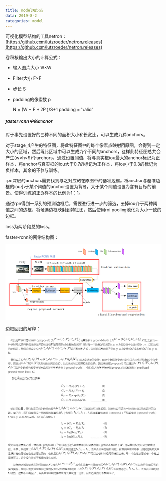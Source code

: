 ```yaml
---
title: model知识点
data: 2019-8-2
categories: model
---
```


可视化模型结构的工具netron：[https://github.com/lutzroeder/netron/releases](https://github.com/lutzroeder/netron/releases)



卷积核输出大小的计算公式：

- 输入图片大小 W×W

- Filter大小 F×F

- 步长 S

- padding的像素数 p

  N = (W − F + 2P )/S+1       padding  = 'valid'

##### faster rcnn中的anchor

对于事先设置好的三种不同的面积大小和长宽比，可以生成九种anchors。

对于stage_4产生的特征图，将此特征图中的每个像素点映射回原图，会得到一定大小的区域，然后再此区域中可以生成九个不同的anchors，这样此特征图总共会产生(w×h×9)个anchors，通过设置阈值，将与真实框iou最大的anchor标记为正样本，将anchor与真实框的iou大于0.7的标记为正样本，将iou小于0.3的标记为负样本，其余的不参与训练。

rpn深层的anchors需要找到与之对应的在原图中的基准边框。将anchor与基准边框的iou小于某个阈值的anchor设置为背景，大于某个阈值设置为含有目标的前景。使得训练的正负样本的比例为1：1。

通过rpn得到一系列的预测边框后，需要进行进一步的筛选，去掉iou介于两种阈值之间的边框，将候选边框映射到特征图，然后使用roi pooling池化为大小一致的边框。

loss为两阶段总的loss。

faster-rcnn的网络结构图：

![1564976673887](../assets/images/1564976673887.png)

边框回归的解释：

![1564989593218](assets/1564989593218.png)